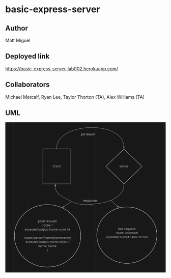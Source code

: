 # basic-express-server

## Author

Matt Miguel

## Deployed link

https://basic-express-server-lab002.herokuapp.com/ 

## Collaborators

Michael Metcalf, Ryan Lee, Taylor Thorton (TA), Alex Williams (TA)


## UML

![UML](lab2UML.PNG)
